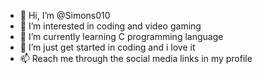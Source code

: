 - 👋 Hi, I’m @Simons010
- 👀 I’m interested in coding and video gaming 
- 🌱 I’m currently learning C programming language 
- 💞️ I’m just get started in coding and i love it 
- 📫 Reach me through the social media links in my profile 

<!---
Simons010/Simons010 is a ✨ special ✨ repository because its `README.md` (this file) appears on your GitHub profile.
You can click the Preview link to take a look at your changes.
--->
